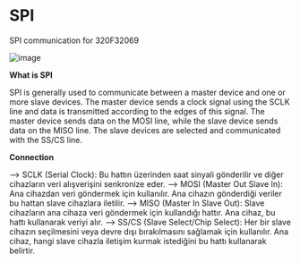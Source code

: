 # SPI
SPI communication for 320F32069

![image](https://github.com/user-attachments/assets/9a70e8d8-b22a-4659-aa53-dbda9d1cbdfb)

**What is SPI**

SPI is generally used to communicate between a master device and one or more slave devices. The master device sends a clock signal using the SCLK line and data is transmitted according to the edges of this signal. The master device sends data on the MOSI line, while the slave device sends data on the MISO line. The slave devices are selected and communicated with the SS/CS line.

**Connection**

--> SCLK (Serial Clock): Bu hattın üzerinden saat sinyali gönderilir ve diğer cihazların veri alışverişini senkronize eder.
--> MOSI (Master Out Slave In): Ana cihazdan veri göndermek için kullanılır. Ana cihazın gönderdiği veriler bu hattan slave cihazlara iletilir.
--> MISO (Master In Slave Out): Slave cihazların ana cihaza veri göndermek için kullandığı hattır. Ana cihaz, bu hattı kullanarak veriyi alır.
--> SS/CS (Slave Select/Chip Select): Her bir slave cihazın seçilmesini veya devre dışı bırakılmasını sağlamak için kullanılır. Ana cihaz, hangi slave cihazla iletişim kurmak istediğini bu hattı kullanarak belirtir.
